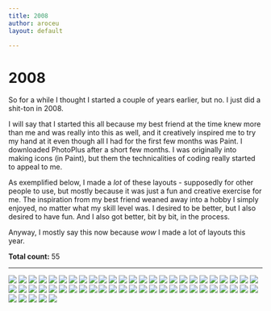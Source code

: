 ```yaml
---
title: 2008
author: aroceu
layout: default

---
```


# 2008

So for a while I thought I started a couple of years earlier, but no. I just did a shit-ton in 2008.

I will say that I started this all because my best friend at the time knew more than me and was really into this as well, and it creatively inspired me to try my hand at it even though all I had for the first few months was Paint. I downloaded PhotoPlus after a short few months. I was originally into making icons (in Paint), but them the technicalities of coding really started to appeal to me.

As exemplified below, I made a *lot* of these layouts - supposedly for other people to use, but mostly because it was just a fun and creative exercise for me. The inspiration from my best friend weaned away into a hobby I simply enjoyed, no matter what my skill level was. I desired to be better, but I also desired to have fun. And I also got better, bit by bit, in the process.

Anyway, I mostly say this now because *wow* I made a lot of layouts this year.

**Total count:** 55

---

![](2008/snow.png)
![](2008/colors(req).png)
![](2008/splatter.png)
![](2008/relientk.png)
![](2008/beauty.png)
![](2008/nightwish.png)
![](2008/alexevans.png)
![](2008/ryro.png)
![](2008/patd.png)
![](2008/jb.png)
![](2008/kevinjonas.png)
![](2008/nickjonas.png)
![](2008/city.jpg)
![](2008/star.png)
![](2008/hopelesslove.png)
![](2008/music.jpg)
![](2008/shakeit.png)
![](2008/prettycolors.png)
![](2008/livelaughlearnlove.png)
![](2008/sunset.png)
![](2008/amylee.png)
![](2008/johnson.png)
![](2008/flyleaf.jpg)
![](2008/sweenytodd.png)
![](2008/gone.jpg)
![](2008/alive.png)
![](2008/atl.png)
![](2008/fob.jpg)
![](2008/paramore.jpg)
![](2008/bff.png)
![](2008/recycle.png)
![](2008/tge.png)
![](2008/mikeyway(req).png)
![](2008/ayumu.png)
![](2008/alone.png)
![](2008/gaara.png)
![](2008/tarja.png)
![](2008/music.jpg)
![](2008/atavenhalen.png)
![](2008/miracle.png)
![](2008/freakout.png)
![](2008/allaroundme.png)
![](2008/beckett(req).png)
![](2008/shoez.png)
![](2008/spongebob.png)
![](2008/springautumn.png)
![](2008/frankiero.png)
![](2008/joejonas.png)
![](2008/jonasbrothers2.png)
![](2008/jonasbrothers.png)
![](2008/island.png)
![](2008/jeff-e.png)
![](2008/princess.png)
![](2008/wylmite.png)
![](2008/fairytale.png)
